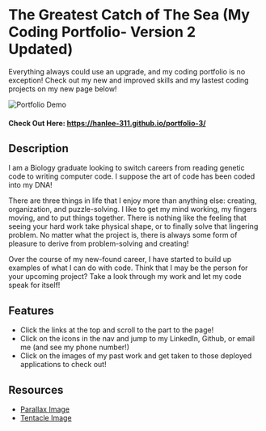 # The Greatest Catch of The Sea (My Coding Portfolio- Version 2 Updated)

Everything always could use an upgrade, and my coding portfolio is no exception! Check out my new and improved skills and my lastest coding projects on my new page below!

![Portfolio Demo](./assets/images/portfolio-3.gif)

#### Check Out Here: https://hanlee-311.github.io/portfolio-3/

## Description
I am a Biology graduate looking to switch careers from reading genetic code to writing computer code. I suppose the art of code has been coded into my DNA! 

There are three things in life that I enjoy more than anything else: creating, organization, and puzzle-solving. I like to get my mind working, my fingers moving, and to put things together. There is nothing like the feeling that seeing your hard work take physical shape, or to finally solve that lingering problem. No matter what the project is, there is always some form of pleasure to derive from problem-solving and creating!

Over the course of my new-found career, I have started to build up examples of what I can do with code. Think that I may be the person for your upcoming project? Take a look through my work and let my code speak for itself!

## Features
- Click the links at the top and scroll to the part to the page!
- Click on the icons in the nav and jump to my LinkedIn, Github, or email me (and see my phone number!)
- Click on the images of my past work and get taken to those deployed applications to check out!

## Resources
- [Parallax Image](https://line.17qq.com/articles/schwuucrx.html)
- [Tentacle Image](https://www.cleanpng.com/free/day-of-the-tentacle.html)